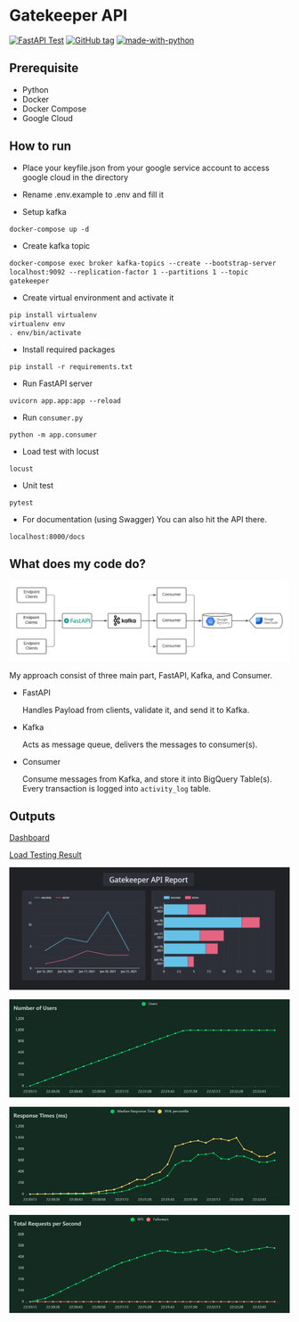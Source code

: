 # Gatekeeper API

[![FastAPI Test](https://github.com/wikankun/gatekeeper-api/actions/workflows/fastapi.yml/badge.svg)](https://github.com/wikankun/gatekeeper-api/actions/workflows/fastapi.yml)
[![GitHub tag](https://img.shields.io/github/tag/wikankun/gatekeeper-api.svg)](https://GitHub.com/wikankun/gatekeeper-api/tags/)
[![made-with-python](https://img.shields.io/badge/Made%20with-Python-1f425f.svg)](https://www.python.org/)

## Prerequisite

- Python
- Docker
- Docker Compose
- Google Cloud

## How to run

- Place your keyfile.json from your google service account to access google cloud in the directory

- Rename .env.example to .env and fill it

- Setup kafka
```
docker-compose up -d
```

- Create kafka topic
```
docker-compose exec broker kafka-topics --create --bootstrap-server localhost:9092 --replication-factor 1 --partitions 1 --topic gatekeeper
```

- Create virtual environment and activate it
```
pip install virtualenv
virtualenv env
. env/bin/activate
```

- Install required packages
```
pip install -r requirements.txt
```

- Run FastAPI server
```
uvicorn app.app:app --reload
```

- Run `consumer.py`
```
python -m app.consumer
```

- Load test with locust
```
locust
```

- Unit test
```
pytest
```

- For documentation (using Swagger)
  You can also hit the API there.
```
localhost:8000/docs
```

## What does my code do?

![](assets/gatekeeper_achitecture.png)

My approach consist of three main part, FastAPI, Kafka, and Consumer.

- FastAPI

  Handles Payload from clients, validate it, and send it to Kafka.

- Kafka

  Acts as message queue, delivers the messages to consumer(s).

- Consumer

  Consume messages from Kafka, and store it into BigQuery Table(s). Every transaction is logged into `activity_log` table.

## Outputs

[Dashboard](https://datastudio.google.com/u/0/reporting/db4bae0c-7903-475b-a6c1-c36a349b13ce/page/XobPC)

[Load Testing Result](assets/gatekeeper_report_load_test.html)

![](assets/dashboard.png)

![](assets/number_of_users.png)

![](assets/response_times_.png)

![](assets/total_requests_per_second.png)
